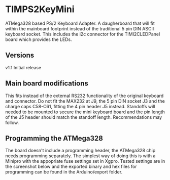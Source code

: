 # TIMPS2KeyMini

ATMega328 based PS/2 Keyboard Adapter. A daugherboard that will fit within the mainboard footprint instead of the traditional 5 pin DIN ASCII keyboard socket. This includes the i2c connector for the TIMI2CLEDPanel board which provides the LEDs.

## Versions

v1.1 Initial release

## Main board modifications

This fits instead of the external RS232 functionality of the original keyboard and connector. Do not fit the MAX232 at J9, the 5 pin DIN socket J3 and the charge caps C58-C61, fitting the 4 pin header J5 instead. Standoffs will needed to be mounted to secure the mini keyboard board and the pin length of the J5 header should match the standoff length. Recommendations may follow.

## Programming the ATMega328

The board doesn't include a programming header, the ATMega328 chip needs programming separately. The simplest way of doing this is with a Minipro with the appopriate fuse settings set in Xgpro. Tested settings are in the screenshot below and the exported binary and hex files for programming can be found in the Arduino/export folder.




